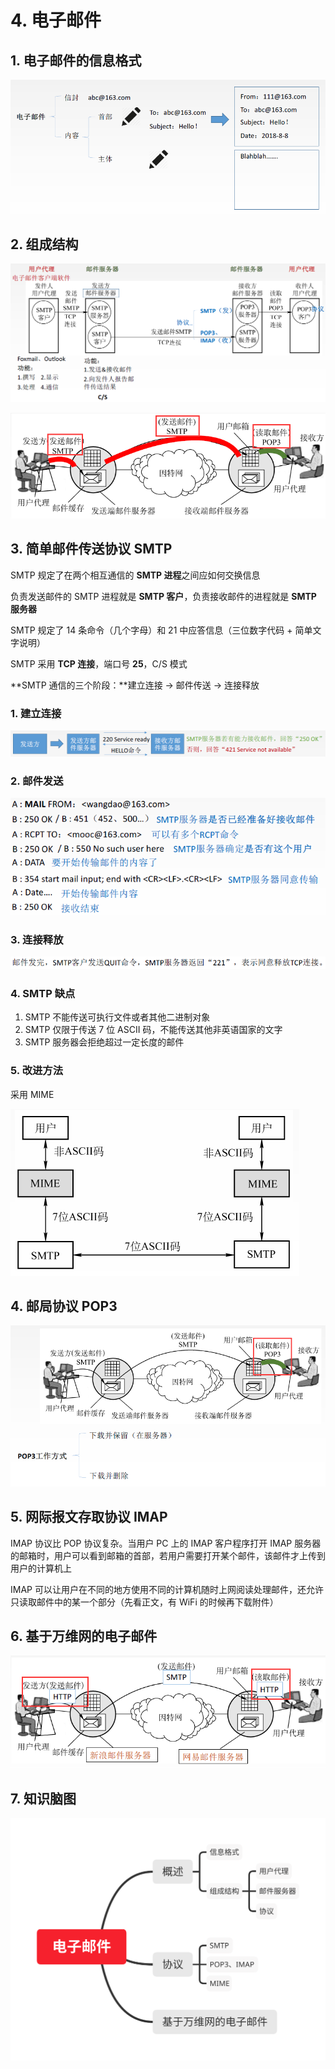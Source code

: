 # 4. 电子邮件

## 1. 电子邮件的信息格式

![](../.gitbook/assets/image%20%28203%29.png)

## 2. 组成结构

![](../.gitbook/assets/image%20%28225%29.png)

![](../.gitbook/assets/image%20%28231%29.png)

## 3. 简单邮件传送协议 SMTP

SMTP 规定了在两个相互通信的 **SMTP 进程**之间应如何交换信息

负责发送邮件的 SMTP 进程就是 **SMTP 客户**，负责接收邮件的进程就是 **SMTP 服务器**

SMTP 规定了 14 条命令（几个字母）和 21 中应答信息（三位数字代码 + 简单文字说明）

SMTP 采用 **TCP 连接**，端口号 **25**，C/S 模式

**SMTP 通信的三个阶段：**建立连接 -&gt; 邮件传送 -&gt; 连接释放

### 1. 建立连接

![](../.gitbook/assets/image%20%28235%29.png)

### 2. 邮件发送

![](../.gitbook/assets/image%20%28238%29.png)

### 3. 连接释放

![](../.gitbook/assets/image%20%28221%29.png)

### 4. SMTP 缺点

1. SMTP 不能传送可执行文件或者其他二进制对象
2. SMTP 仅限于传送 7 位 ASCII 码，不能传送其他非英语国家的文字
3. SMTP 服务器会拒绝超过一定长度的邮件

### 5. 改进方法

采用 MIME

![](../.gitbook/assets/image%20%28212%29.png)

## 4. 邮局协议 POP3

![](../.gitbook/assets/image%20%28216%29.png)

## 5. 网际报文存取协议 IMAP

IMAP 协议比 POP 协议复杂。当用户 PC 上的 IMAP 客户程序打开 IMAP 服务器的邮箱时，用户可以看到邮箱的首部，若用户需要打开某个邮件，该邮件才上传到用户的计算机上

IMAP 可以让用户在不同的地方使用不同的计算机随时上网阅读处理邮件，还允许只读取邮件中的某一个部分（先看正文，有 WiFi 的时候再下载附件）

## 6. 基于万维网的电子邮件

![](../.gitbook/assets/image%20%28226%29.png)

## 7. 知识脑图

![](../.gitbook/assets/dian-zi-you-jian-.svg)

